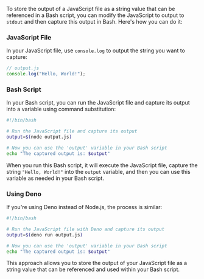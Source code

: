 To store the output of a JavaScript file as a string value that can be referenced in a Bash script, you can modify the JavaScript to output to `stdout` and then capture this output in Bash. Here's how you can do it:

### JavaScript File

In your JavaScript file, use `console.log` to output the string you want to capture:

```javascript
// output.js
console.log("Hello, World!");
```

### Bash Script

In your Bash script, you can run the JavaScript file and capture its output into a variable using command substitution:

```bash
#!/bin/bash

# Run the JavaScript file and capture its output
output=$(node output.js)

# Now you can use the 'output' variable in your Bash script
echo "The captured output is: $output"
```

When you run this Bash script, it will execute the JavaScript file, capture the string `"Hello, World!"` into the `output` variable, and then you can use this variable as needed in your Bash script.

### Using Deno

If you're using Deno instead of Node.js, the process is similar:

```bash
#!/bin/bash

# Run the JavaScript file with Deno and capture its output
output=$(deno run output.js)

# Now you can use the 'output' variable in your Bash script
echo "The captured output is: $output"
```

This approach allows you to store the output of your JavaScript file as a string value that can be referenced and used within your Bash script.

